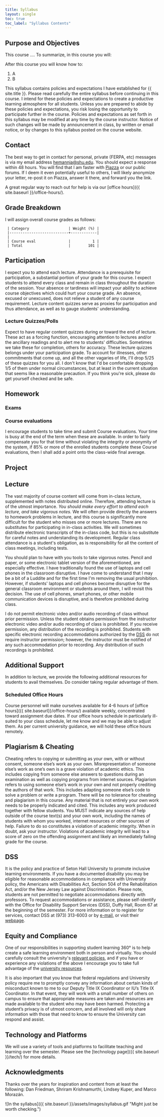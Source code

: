 ```yaml
---
title: Syllabus
layout: single
toc: true
toc_label: "Syllabus Contents"
---
```


## Purpose and Objectives

This course .... To summarize, in this course you will:

After this course you will know how to:


  1. A
  1. B

This syllabus contains policies and expectations I have established
for {{ site.title }}. Please read carefully the entire syllabus before
continuing in this course. I intend for these policies and
expectations to create a productive learning atmosphere for all
students. Unless you are prepared to abide by these policies and
expectations, you risk losing the opportunity to participate further
in the course. Policies and expectations as set forth in this syllabus
may be modified at any time by the course instructor. Notice of such
changes will be made by announcement in class, by written or email
notice, or by changes to this syllabus posted on the course website.

## Contact

The best way to get in contact for personal, private (FERPA, etc)
messages is via my email address
[hemannja@shu.edu](mailto:hemannja@shu.edu). You should expect a
response within 48 hours. You will find that I am faster with
[Piazza](piazza) or our public forums. If I deem it even potentially
useful to others, I will likely anonymize your letter, re-post it on
Piazza, answer it there, and forward you the link.

A great regular way to reach out for help is via our [office
hours]({{ site.baseurl }}/office-hours/).

## Grade Breakdown

I will assign overall course grades as follows:

	 | Category                  | Weight (%) |
	 |---------------------------+------------|
	 |
	 | Course eval               |          1 |
	 | Total                     |        101 |



## Participation

I expect you to attend each lecture. Attendance is a prerequisite for
participation, a substantial portion of your grade for this course. I
expect students to attend every class and remain in class throughout
the duration of the session. Your absence or tardiness will impact
your ability to achieve course objectives which could hurt your course
grade. An absence, excused or unexcused, does not relieve a student of
any course requirement. Lecture content quizzes serve as proxies for
participation and thus attendance, as well as to gauge students'
understanding.

### Lecture Quizzes/Polls

Expect to have regular content quizzes during or toward the end of
lecture. These act as a forcing function, encouraging attention to
lectures and/or the ancillary readings and to alert me to students'
difficulties. Sometimes we take these for completion, others for
accuracy. These lecture quizzes belongs under your participation
grade. To account for illnesses, other commitments that come up, and
all the other vagaries of life, I'll drop 5/25 of these quizzes for
you all. I don't know that I'd be comfortable dropping 1/5 of them
under normal circumstances, but at least in the current situation that
seems like a reasonable precaution. If you think you're sick, please
do get yourself checked and be safe.


## Homework


### Exams


### Course evaluations

I encourage students to take time and submit Course evaluations. Your
time is busy at the end of the term when these are available. In order
to fairly compensate you for that time without violating the integrity
or anonymity of the system, if 85% or more of the enrolled students
complete these Course evaluations, then I shall add a point onto the
class-wide final average.

## Project

## Lecture

The vast majority of course content will come from in-class lecture,
supplemented with notes distributed online. Therefore, attending
lecture is of the utmost importance. *You should make every effort to
attend each lecture, and take vigorous notes.* We will often provide
directly the answers to homework problems in lecture, and this course
is significantly more difficult for the student who misses one or more
lectures. There are no substitutes for participating in in-class
activities. We will sometimes distribute electronic transcripts of the
in-class code, but this is no substitute for careful notes and
understanding its development. Regular class attendance is a student's
obligation, as is responsibility for all the content of class
meetings, including tests.

You should plan to have with you tools to take vigorous notes. Pencil
and paper, or some electronic tablet version of the aforementioned,
are especially effective. I have traditionally found the use of
laptops and cell phones in the classroom disruptive. I have come to
understand that I may be a bit of a Luddite and for the first time I'm
removing the usual prohibition. However, if students' laptops and cell
phones become disruptive for the general classroom environment or
students around them, I will revisit this decision. The use of cell
phones, smart phones, or other mobile communication devices is
disruptive, and is therefore prohibited during class.

I do not permit electronic video and/or audio recording of class
without prior permission. Unless the student obtains permission from
the instructor electronic video and/or audio recording of class is
prohibited. If you receive permission, any distribution of the
recording is prohibited. Students with specific electronic recording
accommodations authorized by the [DSS](academic-accommodations) do not
require instructor permission; however, the instructor must be
notified of any such accommodation prior to recording. Any
distribution of such recordings is prohibited.

## Additional Support

In addition to lecture, we provide the following additional resources
for students to avail themselves. Do consider taking regular advantage
of them.

### Scheduled Office Hours

Course personnel will make ourselves available for 4-6 hours of
[office hours]({{ site.baseurl}}/office-hours/) available weekly,
concentrated toward assignment due dates. If our office hours schedule
in particularly ill-suited to your class schedule, let me know and we
may be able to adjust them. As per current university guidance, we
will hold these office hours remotely.

## Plagiarism & Cheating

Cheating refers to copying or submitting as your own, with or without
consent, someone else’s work as your own. Misrepresentation of someone
else’s work as one’s own is a grave violation of academic ethics. This
includes copying from someone else answers to questions during an
examination as well as copying programs from internet sources.
Plagiarism refers to using someone else’s work in your own and not
properly crediting the authors of that work. This includes adapting
someone else’s code to solve a problem or write a program. There will
be no tolerance for cheating and plagiarism in this course. Any
material that is not entirely your own work needs to be properly
indicated and cited. This includes any work produced together with
fellow students. You MUST indicate any sources of help outside of the
course text(s) and your own work, including the names of students with
whom you worked, internet resources or other sources of help. Failure
to do so constitutes a violation of academic integrity. When in doubt,
ask your instructor. Violations of academic integrity will lead to a
score of zero on the offending assignment and likely an immediately
failing grade for the course.

## DSS

It is the policy and practice of Seton Hall University to promote
inclusive learning environments. If you have a documented disability
you may be eligible for reasonable accommodations in compliance with
University policy, the Americans with Disabilities Act, Section 504 of
the Rehabilitation Act, and/or the New Jersey Law against
Discrimination. Please note, students are not permitted to negotiate
accommodations directly with professors. To request accommodations or
assistance, please self-identify with the Office for Disability
Support Services (DSS), Duffy Hall, Room 67 at the beginning of the
semester. For more information or to register for services, contact
DSS at (973) 313-6003 or by [e-mail](mailto:DSS@shu.edu), or visit
their [webpage](https://www.shu.edu/disability-support-services/index.cfm).

## Equity and Compliance

One of our responsibilities in supporting student learning 360° is to
help create a safe learning environment both in person and
virtually. You should carefully consult the university's [relevant
policies](https://www.northeastern.edu/ouec/title-ix-policy-2/), and
if you have or experience any violations of the above I encourage you
to take full advantage of the [university
resources](https://www.northeastern.edu/ouec/resources/main-campus-resources/).

It is also important that you know that federal regulations and
University policy require me to promptly convey any information about
certain kinds of misconduct known to me to our Deputy Title IX
Coordinator or IU’s Title IX Coordinator. In that event, they will
work with a small number of others on campus to ensure that
appropriate measures are taken and resources are made available to the
student who may have been harmed. Protecting a student’s privacy is of
utmost concern, and all involved will only share information with
those that need to know to ensure the University can respond and
assist.

## Technology and Platforms

We will use a variety of tools and platforms to facilitate teaching
and learning over the semester. Please see the [technology page]({{
site.baseurl }}/tech/) for more details.

## Acknowledgments

Thanks over the years for inspiration and content from at least the
following: Dan Friedman, Shriram Krishnamurthi, Lindsey Kuper, and
Marco Morazán.

![In the syllabus]({{ site.baseurl }}/assets/images/syllabus.gif "Might just be worth checking.")
